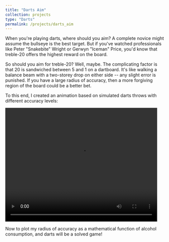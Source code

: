 ```yaml
---
title: "Darts Aim"
collection: projects
type: "Darts"
permalink: /projects/darts_aim
---
```


When you're playing darts, where should you aim? A complete novice might assume the bullseye is the best target. But if you've watched professionals like Peter "Snakebite" Wright or Gerwyn "Iceman" Price, you'd know that treble-20 offers the highest reward on the board.

So should you aim for treble-20? Well, maybe. The complicating factor is that 20 is sandwiched between 5 and 1 on a dartboard. It's like walking a balance beam with a two-storey drop on either side -- any slight error is punished. If you have a large radius of accuracy, then a more forgiving region of the board could be a better bet.

To this end, I created an animation based on simulated darts throws with different accuracy levels:

<video width="480" height="360" controls>
  <source src="https://luke-fitz.github.io/files/darts_simulator.mp4" type="video/mp4">
</video>

Now to plot my radius of accuracy as a mathematical function of alcohol consumption, and darts will be a solved game!

